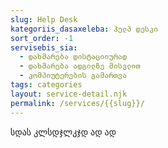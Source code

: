 ```yaml
---
slug: Help Desk
kategoriis_dasaxeleba: ჰელპ დესკი
sort_order: -1
servisebis_sia:
  - დახმარება დისტაციიურად
  - დახმარება ადგილზე მისვლით
  - კომპიუტერების გამართვა
tags: categories
layout: service-detail.njk
permalink: /services/{{slug}}/
---
```

სდას კლსდჯლკჯდ ად ად
